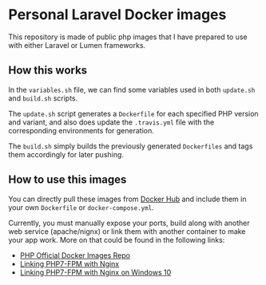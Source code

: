 # Personal Laravel Docker images

This repository is made of public php images that I have prepared to use with either Laravel or Lumen frameworks.

## How this works
In the `variables.sh` file, we can find some variables used in both `update.sh` and `build.sh` scripts.

The `update.sh` script generates a `Dockerfile` for each specified PHP version and variant, and also does update the `.travis.yml` file with the corresponding environments for generation.

The `build.sh` simply builds the previously generated `Dockerfiles` and tags them accordingly for later pushing.

## How to use this images
You can directly pull these images from [Docker Hub](https://hub.docker.com/r/iksaku/laravel-docker) and include them in your own `Dockerfile` or `docker-compose.yml`.

Currently, you must manually expose your ports, build along with another web service (apache/nignx) or link them with another container to make your app work. More on that could be found in the following links:
 - [PHP Official Docker Images Repo](https://hub.docker.com/_/php)
 - [Linking PHP7-FPM with Nginx](http://geekyplatypus.com/dockerise-your-php-application-with-nginx-and-php7-fpm/)
 - [Linking PHP7-FPM with Nginx on Windows 10](https://www.pascallandau.com/blog/php-php-fpm-and-nginx-on-docker-in-windows-10/)